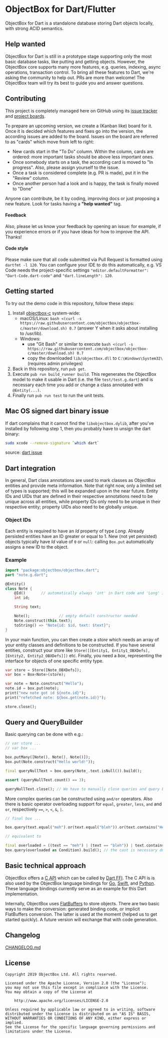 ObjectBox for Dart/Flutter
==========================
ObjectBox for Dart is a standalone database storing Dart objects locally, with strong ACID semantics.

Help wanted
-----------
ObjectBox for Dart is still in a prototype stage supporting only the most basic database tasks, like putting and getting objects.
However, the ObjectBox core supports many more features, e.g. queries, indexing, async operations, transaction control.
To bring all these features to Dart, we're asking the community to help out. PRs are more than welcome!
The ObjectBox team will try its best to guide you and answer questions. 

Contributing
------------------
This project is completely managed here on GitHub using its [issue tracker](https://github.com/objectbox/objectbox-dart/issues) and [project boards](https://github.com/objectbox/objectbox-dart/projects).

To prepare an upcoming version, we create a (Kanban like) board for it.
Once it is decided which features and fixes go into the version, the according issues are added to the board.
Issues on the board are referred to as "cards" which move from left to right:

* New cards start in the "To Do" column.
  Within the column, cards are ordered: more important tasks should be above less important ones.  
* Once somebody starts on a task, the according card is moved to "In progress".
  Also, please assign yourself to the issue.
* Once a task is considered complete (e.g. PR is made), put it in the "Review" column.
* Once another person had a look and is happy, the task is finally moved to "Done"
 
Anyone can contribute, be it by coding, improving docs or just proposing a new feature. 
Look for tasks having a **"help wanted"** tag.

#### Feedback
Also, please let us know your feedback by opening an issue:
for example, if you experience errors or if you have ideas for how to improve the API.
Thanks!

#### Code style
Please make sure that all code submitted via Pull Request is formatted using `dartfmt -l 120`. 
You can configure your IDE to do this automatically, e.g. VS Code needs the project-specific settings 
`"editor.defaultFormatter": "Dart-Code.dart-code"` and `"dart.lineLength": 120`.

Getting started
---------------
To try out the demo code in this repository, follow these steps:

1. Install [objectbox-c](https://github.com/objectbox/objectbox-c) system-wide:
   * macOS/Linux: `bash <(curl -s https://raw.githubusercontent.com/objectbox/objectbox-c/master/download.sh) 0.7` (answer Y when it asks about installing to /usr/lib).
   * Windows: 
        * use "Git Bash" or similar to execute `bash <(curl -s https://raw.githubusercontent.com/objectbox/objectbox-c/master/download.sh) 0.7`
        * copy the downloaded `lib/objectbox.dll` to `C:\Windows\System32\` (requires admin privileges)
2. Back in this repository, run `pub get`.
3. Execute `pub run build_runner build`. This regenerates the ObjectBox model to make it usable in Dart 
   (i.e. the file `test/test.g.dart`) and is necessary each time you add or change a class annotated with `@Entity(...)`.
4. Finally run `pub run test` to run the unit tests.

Mac OS signed dart binary issue
-------------------------------

If dart complains that it cannot find the `libobjectbox.dylib`, after you've installed by following step 1,
then you probably have to unsign the dart binary:

```bash
sudo xcode --remove-signature `which dart`
``` 

source: [dart issue](https://github.com/dart-lang/sdk/issues/38314#issuecomment-534102841)

Dart integration
----------------
In general, Dart class annotations are used to mark classes as ObjectBox entities and provide meta information.
Note that right now, only a limited set of types is supported; this will be expanded upon in the near future.
Entity IDs and UIDs that are defined in their respective annotations need to be unique across all entities, while 
property IDs only need to be unique in their respective entity; property UIDs also need to be globally unique.

### Object IDs

Each entity is required to have an _Id_ property of type _Long_.
Already persisted entities have an ID greater or equal to 1.
New (not yet persisted) objects typically have _Id_ value of `0` or `null`: calling `Box.put` automatically assigns a new ID to the object.

### Example

```dart
import "package:objectbox/objectbox.dart";
part "note.g.dart";

@Entity()
class Note {
    @Id()       // automatically always 'int' in Dart code and 'Long' in ObjectBox
    int id;

    String text;

    Note();             // empty default constructor needed
    Note.construct(this.text);
    toString() => "Note{id: $id, text: $text}";
}
```

In your main function, you can then create a _store_ which needs an array of your entity classes and definitions to be constructed. If you have several entities, construct your store like `Store([[Entity1, Entity1_OBXDefs], [Entity2, Entity2_OBXDefs]])` etc.
Finally, you need a _box_, representing the interface for objects of one specific entity type.

```dart
var store = Store([Note_OBXDefs]);
var box = Box<Note>(store);

var note = Note.construct("Hello");
note.id = box.put(note);
print("new note got id ${note.id}");
print("refetched note: ${box.get(note.id)}");

store.close();
```

Query and QueryBuilder
----------------------

Basic querying can be done with e.g.:

```dart
// var store ...
// var box ...

box.putMany([Note(), Note(), Note()]);
box.put(Note.construct("Hello world!"));

final queryNullText = box.query(Note_.text.isNull()).build();

assert (queryNullText.count() == 3);

queryNullText.close(); // We have to manually close queries and query builders.
```

More complex queries can be constructed using `and/or` operators.
Also there is basic operator overloading support for `equal`, `greater`, `less`, `and` and `or`,
respectively `==`, `>`, `<`, `&`, `|`.

```dart
// final box ...

box.query(text.equal("meh").or(text.equal("bleh")).or(text.contains("Hello"))).build();

// equivalent to

final overloaded = ((text == "meh") | (text == "bleh")) | text.contains("Hello");
box.query(overloaded as Condition).build(); // the cast is necessary due to the type analyzer
```

Basic technical approach
------------------------
ObjectBox offers a [C API](https://github.com/objectbox/objectbox-c) which can be called by [Dart FFI](https://dart.dev/server/c-interop).
The C API is is also used by the ObjectBox language bindings for [Go](https://github.com/objectbox/objectbox-go), [Swift](https://github.com/objectbox/objectbox-swift), and [Python](https://github.com/objectbox/objectbox-python).
These language bindings currently serve as an example for this Dart implementation.

Internally, ObjectBox uses [FlatBuffers](https://google.github.io/flatbuffers/) to store objects.
There are two basic ways to make the conversion: generated binding code, or implicit FlatBuffers conversion.
The latter is used at the moment (helped us to get started quickly).
A future version will exchange that with code generation.  

Changelog
---------
[CHANGELOG.md](CHANGELOG.md)

License
-------
    Copyright 2019 ObjectBox Ltd. All rights reserved.
    
    Licensed under the Apache License, Version 2.0 (the "License");
    you may not use this file except in compliance with the License.
    You may obtain a copy of the License at
    
        http://www.apache.org/licenses/LICENSE-2.0
    
    Unless required by applicable law or agreed to in writing, software
    distributed under the License is distributed on an "AS IS" BASIS,
    WITHOUT WARRANTIES OR CONDITIONS OF ANY KIND, either express or implied.
    See the License for the specific language governing permissions and
    limitations under the License.

